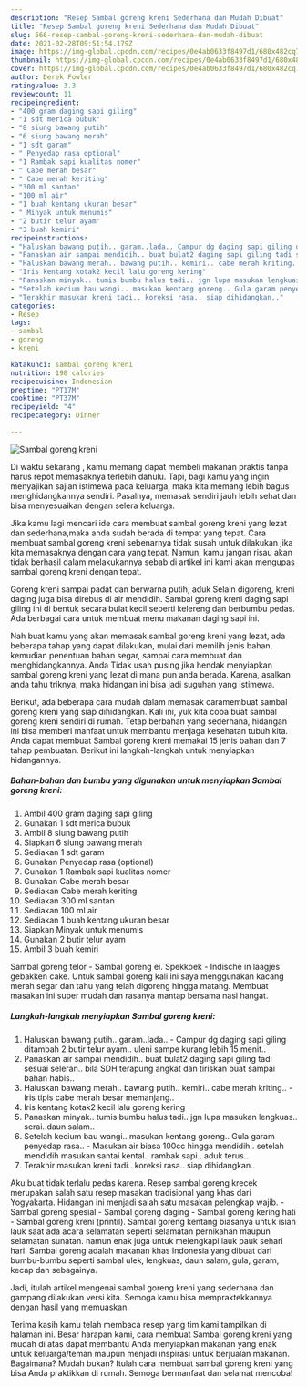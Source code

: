 ```yaml
---
description: "Resep Sambal goreng kreni Sederhana dan Mudah Dibuat"
title: "Resep Sambal goreng kreni Sederhana dan Mudah Dibuat"
slug: 566-resep-sambal-goreng-kreni-sederhana-dan-mudah-dibuat
date: 2021-02-28T09:51:54.179Z
image: https://img-global.cpcdn.com/recipes/0e4ab0633f8497d1/680x482cq70/sambal-goreng-kreni-foto-resep-utama.jpg
thumbnail: https://img-global.cpcdn.com/recipes/0e4ab0633f8497d1/680x482cq70/sambal-goreng-kreni-foto-resep-utama.jpg
cover: https://img-global.cpcdn.com/recipes/0e4ab0633f8497d1/680x482cq70/sambal-goreng-kreni-foto-resep-utama.jpg
author: Derek Fowler
ratingvalue: 3.3
reviewcount: 11
recipeingredient:
- "400 gram daging sapi giling"
- "1 sdt merica bubuk"
- "8 siung bawang putih"
- "6 siung bawang merah"
- "1 sdt garam"
- " Penyedap rasa optional"
- "1 Rambak sapi kualitas nomer"
- " Cabe merah besar"
- " Cabe merah keriting"
- "300 ml santan"
- "100 ml air"
- "1 buah kentang ukuran besar"
- " Minyak untuk menumis"
- "2 butir telur ayam"
- "3 buah kemiri"
recipeinstructions:
- "Haluskan bawang putih.. garam..lada.. Campur dg daging sapi giling ditambah 2 butir telur ayam.. uleni sampe kurang lebih 15 menit.."
- "Panaskan air sampai mendidih.. buat bulat2 daging sapi giling tadi sesuai seleran.. bila SDH terapung angkat dan tiriskan buat sampai bahan habis.."
- "Haluskan bawang merah.. bawang putih.. kemiri.. cabe merah kriting..  Iris tipis cabe merah besar memanjang.."
- "Iris kentang kotak2 kecil lalu goreng kering"
- "Panaskan minyak.. tumis bumbu halus tadi.. jgn lupa masukan lengkuas.. serai..daun salam.."
- "Setelah kecium bau wangi.. masukan kentang goreng.. Gula garam penyedap rasa.. Masukan air biasa 100cc hingga mendidih.. setelah mendidih masukan santai kental.. rambak sapi.. aduk terus.."
- "Terakhir masukan kreni tadi.. koreksi rasa.. siap dihidangkan.."
categories:
- Resep
tags:
- sambal
- goreng
- kreni

katakunci: sambal goreng kreni 
nutrition: 198 calories
recipecuisine: Indonesian
preptime: "PT17M"
cooktime: "PT37M"
recipeyield: "4"
recipecategory: Dinner

---
```



![Sambal goreng kreni](https://img-global.cpcdn.com/recipes/0e4ab0633f8497d1/680x482cq70/sambal-goreng-kreni-foto-resep-utama.jpg)

Di waktu  sekarang , kamu memang dapat membeli makanan praktis tanpa harus repot memasaknya terlebih dahulu. Tapi, bagi kamu yang ingin menyajikan sajian istimewa pada keluarga, maka kita memang lebih bagus menghidangkannya sendiri. Pasalnya, memasak sendiri jauh lebih sehat dan bisa menyesuaikan dengan selera keluarga.

Jika kamu lagi mencari ide cara membuat sambal goreng kreni yang lezat dan sederhana,maka anda sudah berada di tempat yang tepat. Cara membuat sambal goreng kreni  sebenarnya tidak susah untuk dilakukan jika kita memasaknya dengan cara yang tepat. Namun, kamu jangan risau akan tidak berhasil dalam melakukannya 
sebab di artikel ini kami akan mengupas sambal goreng kreni dengan tepat.  

Goreng kreni sampai padat dan berwarna putih, aduk Selain digoreng, kreni daging juga bisa direbus di air mendidih. Sambal goreng kreni daging sapi giling ini di bentuk secara bulat kecil seperti kelereng dan berbumbu pedas. Ada berbagai cara untuk membuat menu makanan daging sapi ini.

Nah buat kamu yang akan memasak sambal goreng kreni yang lezat, ada beberapa tahap yang dapat dilakukan, mulai dari memilih jenis bahan, kemudian penentuan bahan segar, sampai cara membuat dan menghidangkannya. Anda Tidak usah pusing jika hendak menyiapkan sambal goreng kreni yang lezat di mana pun anda berada. Karena, asalkan anda  tahu triknya, maka hidangan ini bisa jadi suguhan yang istimewa.

Berikut, ada beberapa cara mudah dalam memasak caramembuat sambal goreng kreni yang siap dihidangkan. Kali ini, yuk kita coba buat sambal goreng kreni sendiri di rumah. Tetap berbahan yang sederhana, hidangan ini bisa memberi manfaat untuk membantu menjaga kesehatan tubuh kita. Anda dapat membuat Sambal goreng kreni memakai 15 jenis bahan dan 7 tahap pembuatan. Berikut ini langkah-langkah untuk menyiapkan hidangannya.

<!--inarticleads1-->

##### Bahan-bahan dan bumbu yang digunakan untuk menyiapkan Sambal goreng kreni:

1. Ambil 400 gram daging sapi giling
1. Gunakan 1 sdt merica bubuk
1. Ambil 8 siung bawang putih
1. Siapkan 6 siung bawang merah
1. Sediakan 1 sdt garam
1. Gunakan  Penyedap rasa (optional)
1. Gunakan 1 Rambak sapi kualitas nomer
1. Gunakan  Cabe merah besar
1. Sediakan  Cabe merah keriting
1. Sediakan 300 ml santan
1. Sediakan 100 ml air
1. Sediakan 1 buah kentang ukuran besar
1. Siapkan  Minyak untuk menumis
1. Gunakan 2 butir telur ayam
1. Ambil 3 buah kemiri


Sambal goreng telor - Sambal goreng ei. Spekkoek - Indische in laagjes gebakken cake. Untuk sambal goreng kali ini saya menggunakan kacang merah segar dan tahu yang telah digoreng hingga matang. Membuat masakan ini super mudah dan rasanya mantap bersama nasi hangat. 

<!--inarticleads2-->

##### Langkah-langkah menyiapkan Sambal goreng kreni:

1. Haluskan bawang putih.. garam..lada.. - Campur dg daging sapi giling ditambah 2 butir telur ayam.. uleni sampe kurang lebih 15 menit..
1. Panaskan air sampai mendidih.. buat bulat2 daging sapi giling tadi sesuai seleran.. bila SDH terapung angkat dan tiriskan buat sampai bahan habis..
1. Haluskan bawang merah.. bawang putih.. kemiri.. cabe merah kriting..  - Iris tipis cabe merah besar memanjang..
1. Iris kentang kotak2 kecil lalu goreng kering
1. Panaskan minyak.. tumis bumbu halus tadi.. jgn lupa masukan lengkuas.. serai..daun salam..
1. Setelah kecium bau wangi.. masukan kentang goreng.. Gula garam penyedap rasa.. - Masukan air biasa 100cc hingga mendidih.. setelah mendidih masukan santai kental.. rambak sapi.. aduk terus..
1. Terakhir masukan kreni tadi.. koreksi rasa.. siap dihidangkan..


Aku buat tidak terlalu pedas karena. Resep sambal goreng krecek merupakan salah satu resep masakan tradisional yang khas dari Yogyakarta. Hidangan ini menjadi salah satu masakan pelengkap wajib. - Sambal goreng spesial - Sambal goreng daging - Sambal goreng kering hati - Sambal goreng kreni (printil). Sambal goreng kentang biasanya untuk isian lauk saat ada acara selamatan seperti selamatan pernikahan maupun selamatan sunatan. namun enak juga untuk melengkapi lauk pauk sehari hari. Sambal goreng adalah makanan khas Indonesia yang dibuat dari bumbu-bumbu seperti sambal ulek, lengkuas, daun salam, gula, garam, kecap dan sebagainya. 

Jadi, itulah artikel mengenai  sambal goreng kreni  yang sederhana dan gampang dilakukan versi kita. Semoga kamu bisa mempraktekkannya dengan hasil yang memuaskan. 

Terima kasih kamu telah membaca resep yang tim kami tampilkan di halaman ini. Besar harapan kami, cara membuat  Sambal goreng kreni yang mudah di atas dapat membantu Anda menyiapkan makanan yang enak untuk keluarga/teman maupun menjadi inspirasi untuk berjualan makanan. Bagaimana? Mudah bukan? Itulah cara membuat sambal goreng kreni yang bisa Anda praktikkan di rumah. Semoga bermanfaat dan selamat mencoba!


